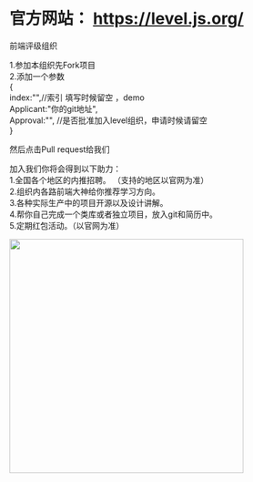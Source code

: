 
# 官方网站：  https://level.js.org/
 
前端评级组织

1.参加本组织先Fork项目   
2.添加一个参数  
{  
index:"",//索引 填写时候留空 ，demo   
Applicant:"你的git地址",  
Approval:"",  //是否批准加入level组织，申请时候请留空    
}      

然后点击Pull request给我们

加入我们你将会得到以下助力：    
1.全国各个地区的内推招聘。  （支持的地区以官网为准）    
2.组织内各路前端大神给你推荐学习方向。    
3.各种实际生产中的项目开源以及设计讲解。  
4.帮你自己完成一个类库或者独立项目，放入git和简历中。  
5.定期红包活动。（以官网为准）


<img src="https://level.js.org/css/20191127221128.jpg" height="411">

